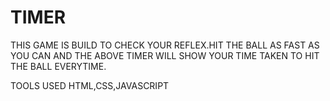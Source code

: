 # TIMER

THIS GAME IS BUILD TO CHECK YOUR REFLEX.HIT THE BALL AS FAST AS YOU CAN AND THE ABOVE TIMER WILL SHOW YOUR TIME TAKEN TO HIT THE BALL EVERYTIME.

TOOLS USED
HTML,CSS,JAVASCRIPT
